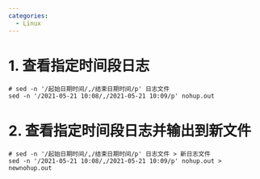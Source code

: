 ```yaml
---
categories:
  - Linux
---
```

# 1. 查看指定时间段日志

```shell
# sed -n '/起始日期时间/,/结束日期时间/p' 日志文件
sed -n '/2021-05-21 10:08/,/2021-05-21 10:09/p' nohup.out
```

# 2. 查看指定时间段日志并输出到新文件

```shell
# sed -n '/起始日期时间/,/结束日期时间/p' 日志文件 > 新日志文件
sed -n '/2021-05-21 10:08/,/2021-05-21 10:09/p' nohup.out > newnohup.out
```